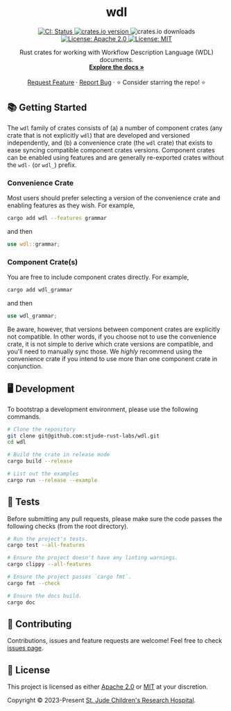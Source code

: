 <p align="center">
  <h1 align="center">
    wdl
  </h1>

  <p align="center">
    <a href="https://github.com/stjude-rust-labs/wdl/actions/workflows/CI.yml" target="_blank">
      <img alt="CI: Status" src="https://github.com/stjude-rust-labs/wdl/actions/workflows/CI.yml/badge.svg" />
    </a>
    <a href="https://crates.io/crates/wdl" target="_blank">
      <img alt="crates.io version" src="https://img.shields.io/crates/v/wdl">
    </a>
    <img alt="crates.io downloads" src="https://img.shields.io/crates/d/wdl">
    <a href="https://github.com/stjude-rust-labs/wdl/blob/main/LICENSE-APACHE" target="_blank">
      <img alt="License: Apache 2.0" src="https://img.shields.io/badge/license-Apache 2.0-blue.svg" />
    </a>
    <a href="https://github.com/stjude-rust-labs/wdl/blob/main/LICENSE-MIT" target="_blank">
      <img alt="License: MIT" src="https://img.shields.io/badge/license-MIT-blue.svg" />
    </a>
  </p>

  <p align="center">
    Rust crates for working with Workflow Description Language (WDL) documents.
    <br />
    <a href="https://docs.rs/wdl"><strong>Explore the docs »</strong></a>
    <br />
    <br />
    <a href="https://github.com/stjude-rust-labs/wdl/issues/new?assignees=&title=Descriptive%20Title&labels=enhancement">Request Feature</a>
    ·
    <a href="https://github.com/stjude-rust-labs/wdl/issues/new?assignees=&title=Descriptive%20Title&labels=bug">Report Bug</a>
    ·
    ⭐ Consider starring the repo! ⭐
    <br />
  </p>
</p>

## 📚 Getting Started

The `wdl` family of crates consists of (a) a number of component crates (any
crate that is not explicitly `wdl`) that are developed and versioned
independently, and (b) a convenience crate (the `wdl` crate) that exists to ease
syncing compatible component crates versions. Component crates can be enabled
using features and are generally re-exported crates without the `wdl-` (or
`wdl_`) prefix.

### Convenience Crate

Most users should prefer selecting a version of the convenience crate and
enabling features as they wish. For example,

```bash
cargo add wdl --features grammar
```

and then

```rust
use wdl::grammar;
```

### Component Crate(s)

You are free to include component crates directly. For example,

```bash
cargo add wdl_grammar
```

and then

```rust
use wdl_grammar;
```

Be aware, however, that versions between component crates are explicitly not
compatible. In other words, if you choose not to use the convenience crate, it
is not simple to derive which crate versions are compatible, and you'll need to
manually sync those. We _highly_ recommend using the convenience crate if you
intend to use more than one component crate in conjunction.

## 🖥️ Development

To bootstrap a development environment, please use the following commands.

```bash
# Clone the repository
git clone git@github.com:stjude-rust-labs/wdl.git
cd wdl

# Build the crate in release mode
cargo build --release

# List out the examples
cargo run --release --example
```

## 🚧️ Tests

Before submitting any pull requests, please make sure the code passes the
following checks (from the root directory).

```bash
# Run the project's tests.
cargo test --all-features

# Ensure the project doesn't have any linting warnings.
cargo clippy --all-features

# Ensure the project passes `cargo fmt`.
cargo fmt --check

# Ensure the docs build.
cargo doc
```

## 🤝 Contributing

Contributions, issues and feature requests are welcome! Feel free to check
[issues page](https://github.com/stjude-rust-labs/wdl/issues).

## 📝 License

This project is licensed as either [Apache 2.0][license-apache] or
[MIT][license-mit] at your discretion.

Copyright © 2023-Present [St. Jude Children's Research Hospital](https://github.com/stjude).

[license-apache]: https://github.com/stjude-rust-labs/wdl/blob/main/LICENSE-APACHE
[license-mit]: https://github.com/stjude-rust-labs/wdl/blob/main/LICENSE-MIT
